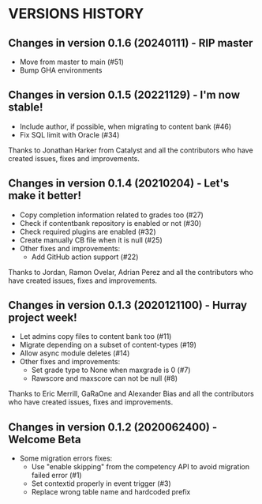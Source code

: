 # VERSIONS HISTORY #

Changes in version 0.1.6 (20240111) - RIP master
---------------------------------------------------
- Move from master to main (#51)
- Bump GHA environments

Changes in version 0.1.5 (20221129) - I'm now stable!
---------------------------------------------------
- Include author, if possible, when migrating to content bank (#46)
- Fix SQL limit with Oracle (#34)

Thanks to Jonathan Harker from Catalyst and all the contributors who have created issues, fixes and improvements.

Changes in version 0.1.4 (20210204) - Let's make it better!
---------------------------------------------------
- Copy completion information related to grades too (#27)
- Check if contentbank repository is enabled or not (#30)
- Check required plugins are enabled (#32)
- Create manually CB file when it is null (#25)
- Other fixes and improvements:
  * Add GitHub action support (#22)

Thanks to Jordan, Ramon Ovelar, Adrian Perez and all the contributors who have created issues, fixes and improvements.

Changes in version 0.1.3 (2020121100) - Hurray project week!
---------------------------------------------------
- Let admins copy files to content bank too (#11)
- Migrate depending on a subset of content-types (#19)
- Allow async module deletes (#14)
- Other fixes and improvements:
  * Set grade type to None when maxgrade is 0 (#7)
  * Rawscore and maxscore can not be null (#8)

Thanks to Eric Merrill, GaRaOne and Alexander Bias and all the contributors who have created issues, fixes and improvements.

Changes in version 0.1.2 (2020062400) - Welcome Beta
---------------------------------------------------
- Some migration errors fixes:
  * Use "enable skipping" from the competency API to avoid migration failed error (#1)
  * Set contextid properly in event trigger (#3)
  * Replace wrong table name and hardcoded prefix
